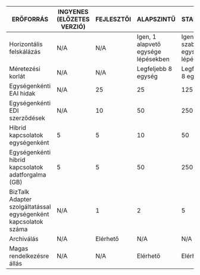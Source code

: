 | ERŐFORRÁS | INGYENES (ELŐZETES VERZIÓ) | FEJLESZTŐI | ALAPSZINTŰ | STANDARD | PRÉMIUM SZINTŰ |
| --- | --- | --- | --- | --- | --- |
| Horizontális felskálázás |N/A |N/A |Igen, 1 alapvető egysége lépésekben |Igen, 1 szabványos egység lépésekben |Igen, 1 Premium egység lépésekben |
| Méretezési korlát |N/A |N/A |Legfeljebb 8 egység |Legfeljebb 8 egység |Legfeljebb 8 egység |
| Egységenkénti EAI hidak |N/A |25 |25 |125 |500 |
| Egységenkénti EDI szerződések |N/A |10 |50 |250 |1000 |
| Hibrid kapcsolatok egységenként |5 |5 |10 |50 |100 |
| Egységenkénti hibrid kapcsolatok adatforgalma (GB) |5 |5 |50 |250 |500 |
| BizTalk Adapter szolgáltatással egységenként kapcsolatok száma |N/A |1 |2 |5 |25 |
| Archiválás |N/A |Elérhető |N/A |N/A |Elérhető |
| Magas rendelkezésre állás |N/A |N/A |Elérhető |Elérhető |Elérhető |


